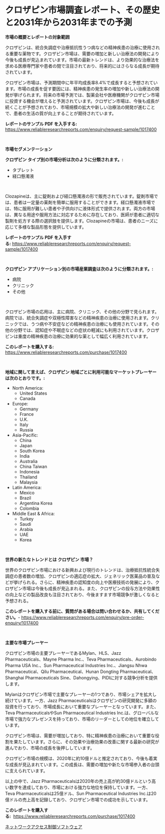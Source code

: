 <p><h1>クロザピン市場調査レポート、その歴史と2031年から2031年までの予測</h1></p><p><strong>市場の概要とレポートの対象範囲</strong></p>
<p><p>クロザピンは、統合失調症や治療抵抗性うつ病などの精神疾患の治療に使用される重要な薬物です。クロザピン市場は、需要の増加と新しい治療法の開発により今後も成長が見込まれています。市場の最新トレンドは、より効果的な治療法を求める医療専門家や患者の間で注目されており、将来的にはさらなる成長が期待されています。</p><p>クロザピン市場は、予測期間中に年平均成長率8.4%で成長すると予想されています。市場の成長を促す要因には、精神疾患の発生率の増加や新しい治療法の開発が挙げられます。将来の市場予測では、製薬会社や医療機関がクロザピン市場に投資する機会が増えると予測されています。クロザピン市場は、今後も成長が続くことが予想されており、市場規模の拡大や新しい治療法の開発が進むことで、患者の生活の質が向上することが期待されています。</p></p>
<p><strong>レポートのサンプル PDF を入手する:</strong> <a href="https://www.reliableresearchreports.com/enquiry/request-sample/1017400">https://www.reliableresearchreports.com/enquiry/request-sample/1017400</a></p>
<p>&nbsp;</p>
<p><strong>市場セグメンテーション</strong></p>
<p><strong>クロザピン タイプ別の市場分析は次のように分類されます。:</strong></p>
<p><ul><li>タブレット</li><li>経口懸濁液</li></ul></p>
<p>&nbsp;</p>
<p><p>Clozapineは、主に錠剤および経口懸濁液の形で販売されています。錠剤市場では、患者は一定量の薬剤を簡単に服用することができます。経口懸濁液市場では、特に服用が難しい患者や子供向けに液体形式で提供されます。両方の市場は、異なる用途や服用方法に対応するために存在しており、医師が患者に適切な製剤を処方する際の選択肢を提供します。Clozapineの市場は、患者のニーズに応じて多様な製品形態を提供しています。</p></p>
<p><strong>レポートのサンプル PDF を入手する:</strong>&nbsp;<a href="https://www.reliableresearchreports.com/enquiry/request-sample/1017400">https://www.reliableresearchreports.com/enquiry/request-sample/1017400</a></p>
<p>&nbsp;</p>
<p><strong> クロザピン アプリケーション別の市場産業調査は次のように分類されます。:</strong></p>
<p><ul><li>病院</li><li>クリニック</li><li>その他</li></ul></p>
<p>&nbsp;</p>
<p><p>クロザピン市場の応用は、主に病院、クリニック、その他の分野で見られます。病院では、統合失調症や双極性障害などの精神疾患の治療に使用されます。クリニックでは、うつ病や不安症などの精神疾患の治療にも使用されています。その他の分野では、認知症や不眠症などの症状の軽減にも利用されています。クロザピンは重度の精神疾患の治療に効果的な薬として幅広く利用されています。</p></p>
<p><strong>このレポートを購入する:</strong>&nbsp; <a href="https://www.reliableresearchreports.com/purchase/1017400">https://www.reliableresearchreports.com/purchase/1017400</a></p>
<p>&nbsp;</p>
<p><strong>地域に関して言えば、クロザピン 地域ごとに利用可能なマーケットプレーヤーは次のとおりです。:</strong></p>
<p><ul>
    <li>
        North America:
        <ul>
            <li>United States</li>
            <li>Canada</li>
        </ul>
    </li>
    <li>
        Europe:
        <ul>
            <li>Germany</li>
            <li>France</li>
            <li>U.K.</li>
            <li>Italy</li>
            <li>Russia</li>
        </ul>
    </li>
    <li>
        Asia-Pacific:
        <ul>
            <li>China</li>
            <li>Japan</li>
            <li>South Korea</li>
            <li>India</li>
            <li>Australia</li>
            <li>China Taiwan</li>
            <li>Indonesia</li>
            <li>Thailand</li>
            <li>Malaysia</li>
        </ul>
    </li>
    <li>
        Latin America:
        <ul>
            <li>Mexico</li>
            <li>Brazil</li>
            <li>Argentina Korea</li>
            <li>Colombia</li>
        </ul>
    </li>
    <li>
        Middle East & Africa:
        <ul>
            <li>Turkey</li>
            <li>Saudi</li>
            <li>Arabia</li>
            <li>UAE</li>
            <li>Korea</li>
        </ul>
    </li>
    </ul></p>
<p>&nbsp;</p>
<p><strong>世界の新たなトレンドとは クロザピン 市場？</strong></p>
<p><p>世界のクロザピン市場における新興および現行のトレンドは、治療抵抗性統合失調症の患者数の増加、クロザピンの適応症の拡大、ジェネリック医薬品の普及などが挙げられる。さらに、精神疾患の認知度の向上や医療技術の発展により、クロザピン市場は今後も成長が見込まれる。また、クロザピンの投与方法や効果性の向上などの製品改良も注目されており、今後ますます市場競争が激しくなると予想される。</p></p>
<p><strong>このレポートを購入する前に、質問がある場合は問い合わせるか、共有してください。</strong>- <a href="https://www.reliableresearchreports.com/enquiry/pre-order-enquiry/1017400">https://www.reliableresearchreports.com/enquiry/pre-order-enquiry/1017400</a></p>
<p>&nbsp;</p>
<p><strong>主要な市場プレーヤー</strong></p>
<p><p>クロザピン市場の主要プレーヤーであるMylan、HLS、Jazz Pharmaceuticals、Mayne Pharma Inc.、Teva Pharmaceuticals、Aurobindo Pharma USA Inc.、Sun Pharmaceutical Industries Inc.、Jiangsu Nhwa Pharmaceutical、Qilu Pharmaceutical、Hunan Dongting Pharmaceutical、Shanghai Pharmaceuticals Sine、Dahongying、PIDIに対する競争分析を提供します。 </p><p>Mylanはクロザピン市場で主要なプレーヤーの1つであり、市場シェアを拡大し続けています。一方、Jazz Pharmaceuticalsはクロザピンの研究開発に多額の投資を行っており、市場成長において重要なプレーヤーとなっています。また、Teva PharmaceuticalsやSun Pharmaceutical Industries Inc.は、グローバルな市場で強力なプレゼンスを持っており、市場のリーダーとしての地位を確立しています。</p><p>クロザピン市場は、需要が増加しており、特に精神疾患の治療において重要な役割を果たしています。さらに、その効果や治療効果の改善に関する最新の研究が進んでおり、市場の成長を後押ししています。</p><p>クロザピン市場の規模は、2020年に約10億ドルと推定されており、今後も着実な成長が見込まれています。この成長は、需要の増加や新たな市場参入者の台頭に支えられています。</p><p>以上の中で、Jazz Pharmaceuticalsは2020年の売上高が約30億ドルという高い数字を達成しており、市場における強力な地位を保持しています。一方、Teva Pharmaceuticalsは25億ドル、Sun Pharmaceutical Industries Inc.は20億ドルの売上高を記録しており、クロザピン市場での成功を示しています。</p></p>
<p><strong>このレポートを購入する:</strong>&nbsp;&nbsp;<a href="https://www.reliableresearchreports.com/purchase/1017400">https://www.reliableresearchreports.com/purchase/1017400</a></p>
<p><p><a href="https://github.com/zoetazuur/Market-Research-Report-List-1/blob/main/913033317503.md">ネットワークアクセス制御ソフトウェア</a></p></p>